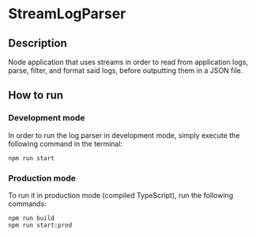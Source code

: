 # StreamLogParser
## Description
Node application that uses streams in order to read from application logs, parse, filter, and format said logs, before outputting them in a JSON file.

## How to run
### Development mode
In order to run the log parser in development mode, simply execute the following command in the terminal:
```
npm run start
```

### Production mode
To run it in production mode (compiled TypeScript), run the following commands:
```
npm run build
npm run start:prod
```
